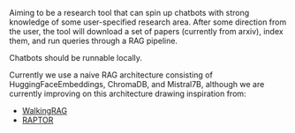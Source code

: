 
Aiming to be a research tool that can spin up chatbots with strong knowledge of some user-specified research area. After some direction from the user, the tool will download a set of papers (currently from arxiv), index them, and run queries through a RAG pipeline.

Chatbots should be runnable locally.

Currently we use a naive RAG architecture consisting of HuggingFaceEmbeddings, ChromaDB, and Mistral7B, although we are currently improving on this architecture drawing inspiration from:
- [WalkingRAG](https://twitter.com/hrishioa/status/1745835962108985737)
- [RAPTOR](https://github.com/parthsarthi03/raptor)

